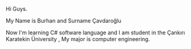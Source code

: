 Hi Guys.
<!---
Burhan0664/Burhan0664 is a ✨ special ✨ repository because its `README.md` (this file) appears on your GitHub profile.
You can click the Preview link to take a look at your changes.
--->My Name is Burhan and Surname Çavdaroğlu
Now I'm learning C# software language and I am student in the Çankırı Karatekin Üniversity , My major is computer engineering.
